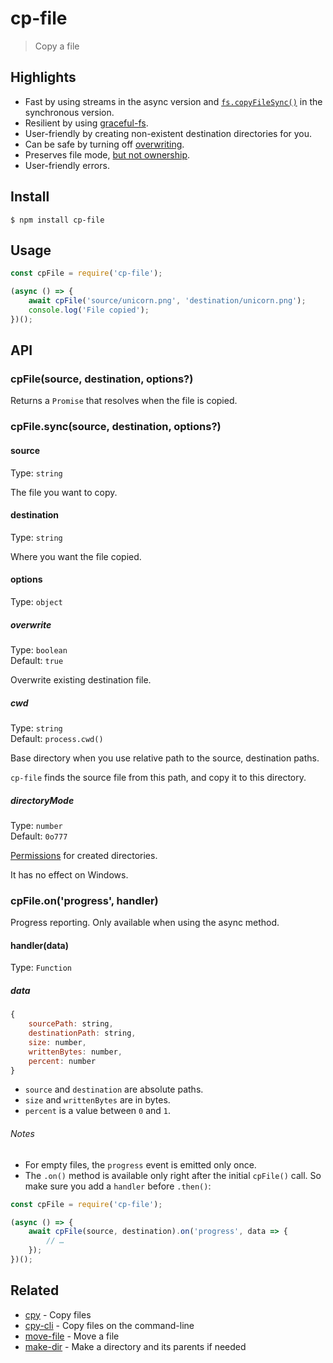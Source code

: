 # cp-file

> Copy a file

## Highlights

- Fast by using streams in the async version and [`fs.copyFileSync()`](https://nodejs.org/api/fs.html#fs_fs_copyfilesync_src_dest_flags) in the synchronous version.
- Resilient by using [graceful-fs](https://github.com/isaacs/node-graceful-fs).
- User-friendly by creating non-existent destination directories for you.
- Can be safe by turning off [overwriting](#optionsoverwrite).
- Preserves file mode, [but not ownership](https://github.com/sindresorhus/cp-file/issues/22#issuecomment-502079547).
- User-friendly errors.

## Install

```
$ npm install cp-file
```

## Usage

```js
const cpFile = require('cp-file');

(async () => {
	await cpFile('source/unicorn.png', 'destination/unicorn.png');
	console.log('File copied');
})();
```

## API

### cpFile(source, destination, options?)

Returns a `Promise` that resolves when the file is copied.

### cpFile.sync(source, destination, options?)

#### source

Type: `string`

The file you want to copy.

#### destination

Type: `string`

Where you want the file copied.

#### options

Type: `object`

##### overwrite

Type: `boolean`\
Default: `true`

Overwrite existing destination file.

##### cwd

Type: `string`\
Default: `process.cwd()`

Base directory when you use relative path to the source, destination paths.

`cp-file` finds the source file from this path, and copy it to this directory.

##### directoryMode

Type: `number`\
Default: `0o777`

[Permissions](https://en.wikipedia.org/wiki/File-system_permissions#Numeric_notation) for created directories.

It has no effect on Windows.

### cpFile.on('progress', handler)

Progress reporting. Only available when using the async method.

#### handler(data)

Type: `Function`

##### data

```js
{
	sourcePath: string,
	destinationPath: string,
	size: number,
	writtenBytes: number,
	percent: number
}
```

- `source` and `destination` are absolute paths.
- `size` and `writtenBytes` are in bytes.
- `percent` is a value between `0` and `1`.

###### Notes

- For empty files, the `progress` event is emitted only once.
- The `.on()` method is available only right after the initial `cpFile()` call. So make sure
you add a `handler` before `.then()`:

```js
const cpFile = require('cp-file');

(async () => {
	await cpFile(source, destination).on('progress', data => {
		// …
	});
})();
```

## Related

- [cpy](https://github.com/sindresorhus/cpy) - Copy files
- [cpy-cli](https://github.com/sindresorhus/cpy-cli) - Copy files on the command-line
- [move-file](https://github.com/sindresorhus/move-file) - Move a file
- [make-dir](https://github.com/sindresorhus/make-dir) - Make a directory and its parents if needed
